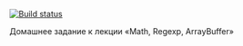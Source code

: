 [![Build status](https://ci.appveyor.com/api/projects/status/dbxhtk0rtpfoa87d/branch/master?svg=true)](https://ci.appveyor.com/project/NazarovAn/ajs-hw9-1-math/branch/master)

Домашнее задание к лекции «Math, Regexp, ArrayBuffer»